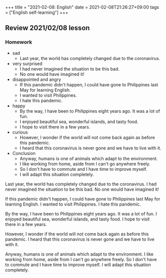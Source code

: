 +++
title =  "2021-02-08: English"
date = 2021-02-08T21:26:27+09:00
tags = ["English self-learning"]
+++

## Review 2021/02/08 lesson

### Homework

* sad
  - Last year, the world has completely changed due to the coronavirus.
* very surprised
  - I had never imagined the situation to be this bad.
  - No one would have imagined it!
* disappointed and angry
  - If this pandemic didn't happen, I could have gone to Philippines last May for learning English.
  - I wanted to visit Philippines.
  - I hate this pandemic.
* happy
  - By the way, I have been to Philippines eight years ago. It was a lot of fun.
  - I enjoyed beautiful sea, wonderful islands, and tasty food.
  - I hope to visit there in a few years.
* curious
  - However, I wonder if the world will not come back again as before this pandemic.
  - I heard that this coronavirus is never gone and we have to live with it.
* Conclusion
  - Anyway, humans is one of animals which adapt to the environment.
  - I like working from home, aside from I can't go anywhere freely.
  - So I don't have to commute and I have time to improve myself.
  - I will adapt this situation completely.

Last year, the world has completely changed due to the coronavirus.
I had never imagined the situation to be this bad.
No one would have imagined it!

If this pandemic didn't happen, I could have gone to Philippines last May for learning English. I wanted to visit Philippines. I hate this pandemic.

By the way, I have been to Philippines eight years ago. It was a lot of fun. I enjoyed beautiful sea, wonderful islands, and tasty food. I hope to visit there in a few years.

However, I wonder if the world will not come back again as before this pandemic. I heard that this coronavirus is never gone and we have to live with it.

Anyway, humans is one of animals which adapt to the environment. I like working from home, aside from I can't go anywhere freely. So I don't have to commute and I have time to improve myself. I will adapt this situation completely.
